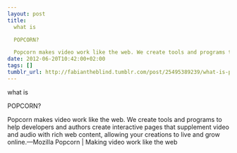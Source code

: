 ```yaml
---
layout: post
title: 
  what is

  POPCORN?

  Popcorn makes video work like the web. We create tools and programs to help developers and authors create interactive pages that supplement video and audio with rich web content, allowing your creations to live and grow online.
date: 2012-06-20T10:42:00+02:00
tags: []
tumblr_url: http://fabiantheblind.tumblr.com/post/25495389239/what-is-popcorn-popcorn-makes-video-work-like
---
```

what is

POPCORN?

Popcorn makes video work like the web. We create tools and programs to help developers and authors create interactive pages that supplement video and audio with rich web content, allowing your creations to live and grow online.—Mozilla Popcorn | Making video work like the web
